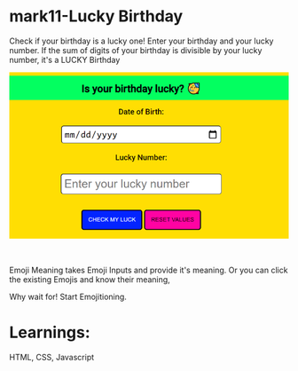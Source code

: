 # mark11-Lucky Birthday
 Check if your birthday is a lucky one!
 Enter your birthday and your lucky number.
 If the sum of digits of your birthday is divisible by your lucky number, it's a LUCKY Birthday

 <p align="center">
  <a href="https://replit.com/@ArjunPV/LuckyNumberEx02?embed=1&output=1">
    <img src="/lucky_birthday.PNG" height="300px">
  </a>
</p>

&nbsp;

Emoji Meaning takes Emoji Inputs and provide it's meaning.
Or you can click the existing Emojis and know their meaning,

Why wait for! Start Emojitioning.

# Learnings:
HTML, CSS, Javascript



